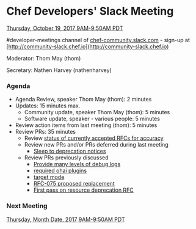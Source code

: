 # Chef Developers' Slack Meeting

[Thursday, October 19, 2017 9AM-9:50AM PDT](http://everytimezone.com/#2017-8-03,240,cn3)

\#developer-meetings channel of [chef-community.slack.com](http://chef-community.slack.com) - sign-up at [http://community-slack.chef.io](http://community-slack.chef.io)

Moderator:  Thom May (thom)

Secretary:  Nathen Harvey (nathenharvey)

### Agenda
* Agenda Review, speaker Thom May (thom): 2 minutes
* Updates: 15 minutes max.
  * Community update, speaker Thom May (thom): 5 minutes
  * Software update, speaker - various people: 5 minutes
* Review action items from last meeting (thom): 5 minutes
* Review PRs:  35 minutes
  * Review [status of currently accepted RFCs for accuracy](https://chef.github.io/chef-rfc/)
  * Review new PRs and/or PRs deferred during last meeting
    * [Sleep to deprecation notices](https://github.com/chef/chef-rfc/pull/283)
  * Review PRs previously discussed
    * [Provide many levels of debug logs](https://github.com/chef/chef-rfc/pull/276)
    * [required ohai plugins](https://github.com/chef/chef-rfc/pull/277)
    * [target mode](https://github.com/chef/chef-rfc/pull/278)
    * [RFC-075 proposed replacement](https://github.com/chef/chef-rfc/pull/280)
    * [First pass on resource deprecation RFC](https://github.com/chef/chef-rfc/pull/282)

### Next Meeting

[Thursday, Month Date, 2017 9AM-9:50AM PDT](http://everytimezone.com/#2017-4-14,240,cn3)
